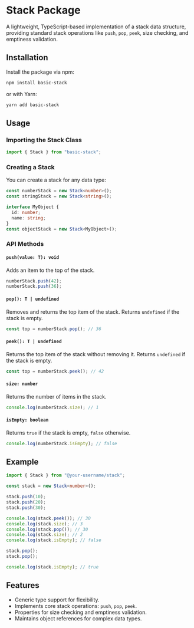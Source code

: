 # Stack Package

A lightweight, TypeScript-based implementation of a stack data structure, providing standard stack operations like `push`, `pop`, `peek`, size checking, and emptiness validation.

## Installation

Install the package via npm:

```bash
npm install basic-stack
```

or with Yarn:

```bash
yarn add basic-stack
```

## Usage

### Importing the Stack Class

```typescript
import { Stack } from "basic-stack";
```

### Creating a Stack

You can create a stack for any data type:

```typescript
const numberStack = new Stack<number>();
const stringStack = new Stack<string>();

interface MyObject {
  id: number;
  name: string;
}
const objectStack = new Stack<MyObject>();
```

### API Methods

#### `push(value: T): void`

Adds an item to the top of the stack.

```typescript
numberStack.push(42);
numberStack.push(36);
```

#### `pop(): T | undefined`

Removes and returns the top item of the stack. Returns `undefined` if the stack is empty.

```typescript
const top = numberStack.pop(); // 36
```

#### `peek(): T | undefined`

Returns the top item of the stack without removing it. Returns `undefined` if the stack is empty.

```typescript
const top = numberStack.peek(); // 42
```

#### `size: number`

Returns the number of items in the stack.

```typescript
console.log(numberStack.size); // 1
```

#### `isEmpty: boolean`

Returns `true` if the stack is empty, `false` otherwise.

```typescript
console.log(numberStack.isEmpty); // false
```

## Example

```typescript
import { Stack } from "@your-username/stack";

const stack = new Stack<number>();

stack.push(10);
stack.push(20);
stack.push(30);

console.log(stack.peek()); // 30
console.log(stack.size); // 3
console.log(stack.pop()); // 30
console.log(stack.size); // 2
console.log(stack.isEmpty); // false

stack.pop();
stack.pop();

console.log(stack.isEmpty); // true
```

## Features

- Generic type support for flexibility.
- Implements core stack operations: `push`, `pop`, `peek`.
- Properties for size checking and emptiness validation.
- Maintains object references for complex data types.

